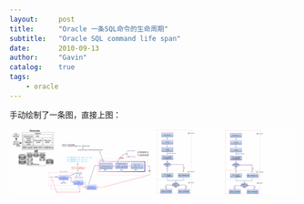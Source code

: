 ```yaml
---
layout:     post
title:      "Oracle 一条SQL命令的生命周期"
subtitle:   "Oracle SQL command life span"
date:       2010-09-13
author:     "Gavin"
catalog:    true
tags:
    - oracle
---
```


手动绘制了一条图，直接上图：

<img class="shadow" src="/img/in-post/oracle_sql_command_life_span.GIF" width="1200">

